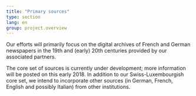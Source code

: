```yaml
---
title: "Primary sources"
type: section
lang: en
group: project.overview
---
```


Our efforts will primarily focus on the digital archives of French and German newspapers in the 19th and (early) 20th centuries provided by our associated partners.

<!-- more -->

 The core set of sources is currently under development; more information will be posted on this early 2018.
In addition to our Swiss-Luxembourgish core set, we intend to incorporate other sources (in German, French, English and possibly Italian) from other institutions.
